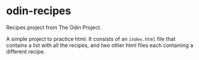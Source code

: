 # odin-recipes
Recipes project from The Odin Project.

A simple project to practice html. It consists of an ```index.html``` file that contains a list with all the recipes, and two other html files each containing a different recipe. 
